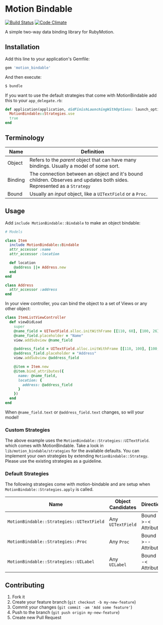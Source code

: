 # Motion Bindable

[![Build Status](https://travis-ci.org/nathankot/motion-bindable.png?branch=master)](https://travis-ci.org/nathankot/motion-bindable)
[![Code Climate](https://codeclimate.com/github/nathankot/motion-bindable.png)](https://codeclimate.com/github/nathankot/motion-bindable)

A simple two-way data binding library for RubyMotion.

## Installation

Add this line to your application's Gemfile:

```ruby
gem 'motion_bindable'
```

And then execute:

```sh
$ bundle
```

If you want to use the default strategies that come with MotionBindable add
this to your `app_delegate.rb`:

``` ruby
def application(application, didFinishLaunchingWithOptions: launch_options)
  MotionBindable::Strategies.use
  true
end
```

## Terminology

| Name    | Definition                                                                                                             |
| ---     | ---                                                                                                                    |
| Object  | Refers to the _parent_ object that can have many bindings. Usually a model of some sort.                               |
| Binding | The connection between an object and it's bound children. Observes and updates both sides. Represented as a `Strategy` |
| Bound   | Usually an _input_ object, like a `UITextField` or a `Proc`.                                                           |

## Usage

Add `include MotionBindable::Bindable` to make an object bindable:

```ruby
# Models

class Item
  include MotionBindable::Bindable
  attr_accessor :name
  attr_accessor :location

  def location
    @address ||= Address.new
  end
end

class Address
  attr_accessor :address
end
```

In your view controller, you can bind the object to a set of Views or any
other object:

```ruby
class ItemListViewController
  def viewDidLoad
    super
    @name_field = UITextField.alloc.initWithFrame [[110, 60], [100, 26]]
    @name_field.placeholder = "Name"
    view.addSubview @name_field

    @address_field = UITextField.alloc.initWithFrame [[110, 100], [100, 26]]
    @address_field.placeholder = "Address"
    view.addSubview @address_field

    @item = Item.new
    @item.bind_attributes({
      name: @name_field,
      location: {
        address: @address_field
      }
    })
  end
end
```

When `@name_field.text` or `@address_field.text` changes, so will your model!

### Custom Strategies

The above example uses the `MotionBindable::Strategies::UITextField`.  which
comes with MotionBindable. Take a look in `lib/motion_bindable/strategies` for
the available defaults. You can implement your own strategies by extending
`MotionBindable::Strategy`. Please use the existing strategies as a guideline.

### Default Strategies

The following strategies come with motion-bindable and are setup when
`MotionBindable::Strategies.apply` is called.

| Name                                      | Object Candidates | Direction           |
| ----------------------------------------- | ----------------- | ------------------- |
| `MotionBindable::Strategies::UITextField` | Any `UITextField` | Bound >-< Attribute |
| `MotionBindable::Strategies::Proc`        | Any `Proc`        | Bound >-- Attribute |
| `MotionBindable::Strategies::UILabel`     | Any `UILabel`     | Bound --< Attribute |

## Contributing

1. Fork it
2. Create your feature branch (`git checkout -b my-new-feature`)
3. Commit your changes (`git commit -am 'Add some feature'`)
4. Push to the branch (`git push origin my-new-feature`)
5. Create new Pull Request
